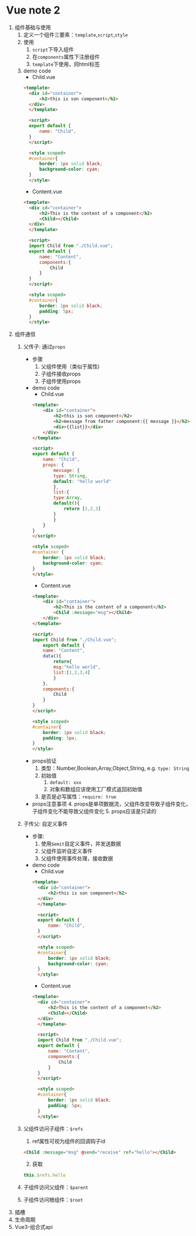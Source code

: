 # Vue note 2
1. 组件基础与使用
   1. 定义一个组件三要素：`template`,`script`,`style`
   2. 使用
      1. `script`下导入组件
      2. 在`components`属性下注册组件
      3. `template`下使用，同html标签
   3. demo code
      * Child.vue
      ```html
      <template>
        <div id="container">
            <h2>this is son component</h2>
        </div>
        </template>

        <script>
        export default {
            name: "Child",
        }
        </script>

        <style scoped>
        #container{
            border: 1px solid black;
            background-color: cyan;
        }
        </style>
      ``` 
      * Content.vue
      ```html
      <template>
        <div id="container">
            <h2>This is the content of a component</h2>
            <Child></Child>
        </div>
        </template>

        <script>
        import Child from "./Child.vue";
        export default {
            name: "Content",
            components:{
                Child
            }
        }
        </script>

        <style scoped>
        #container{
            border: 1px solid black;
            padding: 5px;
        }
        </style>
      ```
2. 组件通信
   1. 父传子: 通过`props`
      * 步骤
        1. 父组件使用（类似于属性)
        2. 子组件接收props
        3. 子组件使用props
      * demo code  
        * Child.vue
        ```html
        <template>
            <div id="container">
                <h2>this is son component</h2>
                <h2>message from father component:{{ message }}</h2>
                <div>{{list}}</div>
            </div>
        </template>

        <script>
        export default {
            name: "Child",
            props: {
                message: {
                type: String,
                default: "hello world"
                },
                list:{
                type:Array,
                default(){
                    return [1,2,3]
                }
                }
            }
        }
        </script>

        <style scoped>
        #container {
            border: 1px solid black;
            background-color: cyan;
        }
        </style>
        ``` 
        * Content.vue 
        ```html
        <template>
            <div id="container">
                <h2>This is the content of a component</h2>
                <Child :message="msg"></Child>
            </div>
        </template>

        <script>
        import Child from "./Child.vue";
            export default {
            name: "Content",
            data(){
                return{
                msg:"hello world",
                list:[1,2,3,4]
                }
            },
            components:{
                Child
            }
        }
        </script>

        <style scoped>
        #container{
            border: 1px solid black;
            padding: 5px;
        }
        </style>
        ``` 
      * props验证
        1. 类型：Number,Boolean,Array,Object,String, e.g. `type: String`
        2. 初始值
           1. `default: xxx`
           2. 对象和数组应该使用工厂模式返回初始值 
        3. 是否是必写属性：`require: true`
      * props注意事项
        4. props是单项数据流，父组件改变导致子组件变化，子组件变化不能导致父组件变化
        5. props应该是只读的 

   2. 子传父: 自定义事件
      * 步骤:
        1. 使用`$emit`自定义事件，并发送数据
        2. 父组件监听自定义事件
        3. 父组件使用事件处理，接收数据 
      * demo code 
        * Child.vue
        ```html
        <template>
          <div id="container">
              <h2>this is son component</h2>
          </div>
          </template>

          <script>
          export default {
              name: "Child",
          }
          </script>

          <style scoped>
          #container{
              border: 1px solid black;
              background-color: cyan;
          }
          </style>
        ``` 
        * Content.vue
        ```html
        <template>
          <div id="container">
              <h2>This is the content of a component</h2>
              <Child></Child>
          </div>
          </template>

          <script>
          import Child from "./Child.vue";
          export default {
              name: "Content",
              components:{
                  Child
              }
          }
          </script>

          <style scoped>
          #container{
              border: 1px solid black;
              padding: 5px;
          }
          </style>
        ```
    3. 父组件访问子组件：`$refs`
       1. ref属性可视为组件的回调钩子id
        ```html
        <Child :message="msg" @send="receive" ref="hello"></Child>
        ```
       2. 获取
       ```js
       this.$refs.hello
       ``` 
    4. 子组件访问父组件：`$parent`
    5. 子组件访问根组件：`$root`
3. 插槽
4. 生命周期
5. Vue3-组合式api

      